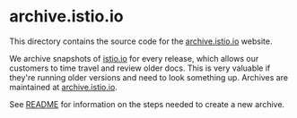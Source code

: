 # archive.istio.io

This directory contains the source code for the [archive.istio.io](https://archive.istio.io) website.

We archive snapshots of [istio.io](https://istio.io) for every release, which allows our customers to time travel and review
older docs. This is very valuable if they're running older versions and need to look something up.
Archives are maintained at [archive.istio.io](https://archive.istio.io).

See [README](https://github.com/istio/istio.github.io/blob/master/README.md#creating-a-version) for information on the steps
needed to create a new archive.
